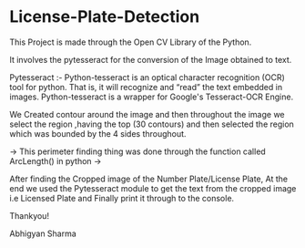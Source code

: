 # License-Plate-Detection
This Project is made through the Open CV Library of the Python.

It involves the pytesseract for the conversion of the Image obtained to text.

Pytesseract :- Python-tesseract is an optical character recognition (OCR) tool for python.
That is, it will recognize and “read” the text embedded in images. Python-tesseract is a wrapper for Google's Tesseract-OCR Engine.

We Created contour around the image and then throughout the image we select the region ,having the
top (30 contours) and then selected the region which was bounded by the 4 sides throughout.

->
    This perimeter finding thing was done through the function called ArcLength() in python 
->

After finding the Cropped image of the Number Plate/License Plate,
At the end we used the Pytesseract module to get the text from the cropped image i.e Licensed Plate
and Finally print it through to the console.

Thankyou!

Abhigyan Sharma 
